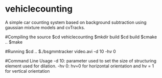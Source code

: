 # vehiclecounting
A simple car counting system based on background subtraction using gaussian mixture models and cvTracks.

#Compiling the source
$cd vehiclecounting
$mkdir build
$cd build
$cmake ..
$make 

#Running 
$cd ..
$./bsgmmtracker video.avi -d 10 -hv 0

#Command Line Usage
-d 10: parameter used to set the size of structuring element used for dilation.
-hv 0: hv=0 for horizontal orientation and hv = 1 for vertical orientation
